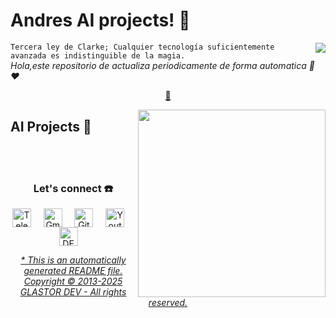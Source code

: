 # Andres AI projects! 👋

<a href="https://github.com/glastor-dev">
<img align="right" height="auto" width="auto" src="https://i.postimg.cc/5tgQctHt/wallpaper5-min.jpg"/>
</a>

`Tercera ley de Clarke; Cualquier tecnología suficientemente avanzada es indistinguible de la magia.`<br><em> Hola,este repositorio de actualiza periodicamente de forma automatica 🐑 ❤️</em>

<p align="center">
<a href="https://github.com/datagroupssl/datagroupssl/blob/master/ai.md">🧰</a>
</p>

<a href="https://github.com/glastor-dev">
<img align="right" height="auto" width="300" src="https://i.postimg.cc/5tgQctHt/wallpaper5-min.jpg"/>
</a>

## AI Projects 🧰

<br>

<br>

<div align="center">
<h3 align="center">Let's connect ☎️</h3>
</div>
<p align="center">
<a href="https://t.me/zerhocool" target="blank">
<img align="center" width="30px" alt="Telegram" src="https://res.cloudinary.com/dsckwiyuz/image/upload/v1732817247/telegram_pexuvg.svg"/></a> &nbsp; &nbsp;
<a href="mailto:glastor-dev@gmail.com" target="blank">
<img align="center" width="30px" alt="Gmail" src="https://res.cloudinary.com/dsckwiyuz/image/upload/v1732817242/gmail_fw2wpz.svg"/></a> &nbsp; &nbsp;
<a href="https://github.com/glastor-dev" target="blank">
<img align="center" width="30px" alt="Github" src="https://res.cloudinary.com/dsckwiyuz/image/upload/v1732817267/Github_dark_e9cyaa.svg"/></a> &nbsp; &nbsp;
<a href="https://www.youtube.com/@glastor-es" target="blank">
<img align="center" width="30px" alt="Youtube" src="https://res.cloudinary.com/dsckwiyuz/image/upload/v1732718064/youtube_jm0bhx.svg"/></a> &nbsp; &nbsp;
<a href="https://dev.to" target="blank">
<img align="center" width="30px" alt="DEV" src="https://res.cloudinary.com/dsckwiyuz/image/upload/v1732840943/daily.dev_dark_bawkdy.svg"/></a> &nbsp; &nbsp;

</p>

<div align="center"><em><a href="https://github.com/glastor-dev">* This is an automatically generated README file. Copyright © 2013-2025 GLASTOR DEV - All rights reserved.</a></em></div>

